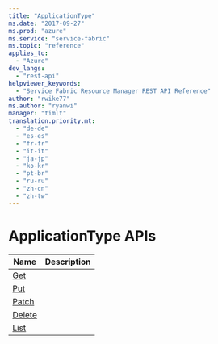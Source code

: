 ```yaml
---
title: "ApplicationType"
ms.date: "2017-09-27"
ms.prod: "azure"
ms.service: "service-fabric"
ms.topic: "reference"
applies_to: 
  - "Azure"
dev_langs: 
  - "rest-api"
helpviewer_keywords: 
  - "Service Fabric Resource Manager REST API Reference"
author: "rwike77"
ms.author: "ryanwi"
manager: "timlt"
translation.priority.mt: 
  - "de-de"
  - "es-es"
  - "fr-fr"
  - "it-it"
  - "ja-jp"
  - "ko-kr"
  - "pt-br"
  - "ru-ru"
  - "zh-cn"
  - "zh-tw"
---
```

# ApplicationType APIs

| Name | Description |
| --- | --- |
| [Get](sfrp-2017-07-01-preview-api-applicationtype_get.md) |  |
| [Put](sfrp-2017-07-01-preview-api-applicationtype_put.md) |  |
| [Patch](sfrp-2017-07-01-preview-api-applicationtype_patch.md) |  |
| [Delete](sfrp-2017-07-01-preview-api-applicationtype_delete.md) |  |
| [List](sfrp-2017-07-01-preview-api-applicationtype_list.md) |  |

